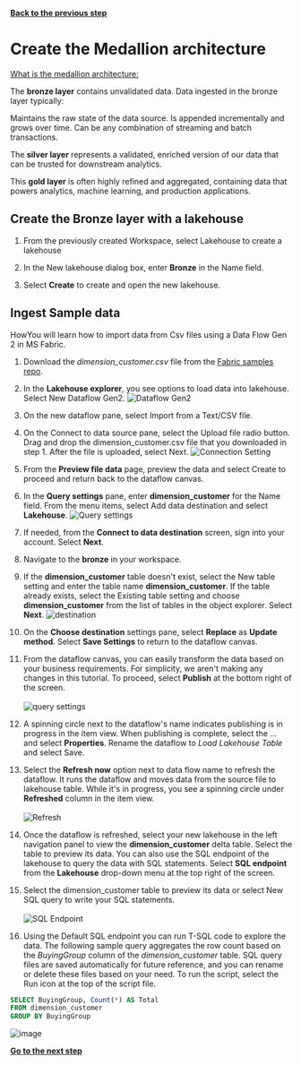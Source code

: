 [**Back to the previous step**](/Analytics%20-%20How%20To%20Proceed/1_Create_MS_Fabric_workspace.md)

# Create the Medallion architecture

[What is the medallion architecture:](https://learn.microsoft.com/en-us/azure/databricks/lakehouse/medallion)

The **bronze layer** contains unvalidated data. Data ingested in the bronze layer typically:

Maintains the raw state of the data source.
Is appended incrementally and grows over time.
Can be any combination of streaming and batch transactions.

The **silver layer** represents a validated, enriched version of our data that can be trusted for downstream analytics. 

This **gold layer** is often highly refined and aggregated, containing data that powers analytics, machine learning, and production applications.

## Create the Bronze layer with a lakehouse

1. From the previously created Workspace, select Lakehouse to create a lakehouse
   
2. In the New lakehouse dialog box, enter **Bronze** in the Name field.
   
3. Select **Create** to create and open the new lakehouse.

## Ingest Sample data

HowYou will learn how to import data from Csv files using a Data Flow Gen 2 in MS Fabric.

1. Download the *dimension_customer.csv* file from the [Fabric samples repo](https://github.com/microsoft/fabric-samples/blob/689e78676174d4627fc3855165bde9100cb4d19e/docs-samples/data-engineering/dimension_customer.csv).
   
2. In the **Lakehouse explorer**, you see options to load data into lakehouse. Select New Dataflow Gen2.
   ![Dataflow Gen2](https://github.com/sallydabbahmsft/FabricScenarioAnalyticEndToEnd/assets/105279899/bbbd7e7e-57dc-40d1-8b17-0e5b2bb178ff)

3. On the new dataflow pane, select Import from a Text/CSV file.
   
4. On the Connect to data source pane, select the Upload file radio button. Drag and drop the dimension_customer.csv file that you downloaded in step 1. After the file is uploaded, select Next.
   ![Connection Setting](https://github.com/sallydabbahmsft/FabricScenarioAnalyticEndToEnd/assets/105279899/c9dd00e9-39a2-4c8d-a733-777c7ff66a79)
   
5. From the **Preview file data** page, preview the data and select Create to proceed and return back to the dataflow canvas.
   
6. In the **Query settings** pane, enter **dimension_customer** for the Name field. From the menu items, select Add data destination and select **Lakehouse**.
    ![Query settings](https://github.com/sallydabbahmsft/FabricScenarioAnalyticEndToEnd/assets/105279899/b471ac20-06b7-48f3-a359-dcd13091601f)

7. If needed, from the **Connect to data destination** screen, sign into your account. Select **Next**.
   
8. Navigate to the **bronze** in your workspace.
   
9.  If the **dimension_customer** table doesn't exist, select the New table setting and enter the table name **dimension_customer**. If the table already exists, select the Existing table setting and choose **dimension_customer** from the list of tables in the object explorer. Select **Next**.
    ![destination](https://github.com/sallydabbahmsft/FabricScenarioAnalyticEndToEnd/assets/105279899/dcc4788f-f0b8-43cd-8625-dc7f7f88dc7e)
10. On the **Choose destination** settings pane, select **Replace** as **Update method**. Select **Save Settings** to return to the dataflow canvas.
    
11. From the dataflow canvas, you can easily transform the data based on your business requirements. For simplicity, we aren't making any changes in this tutorial. To proceed, select **Publish** at the bottom right of the screen.</br>  
   ![query settings](https://github.com/sallydabbahmsft/FabricScenarioAnalyticEndToEnd/assets/105279899/1859abab-b39c-42d4-be57-b22ed014b435)

12. A spinning circle next to the dataflow's name indicates publishing is in progress in the item view. When publishing is complete, select the ... and select **Properties**. Rename the dataflow to *Load Lakehouse Table* and select Save.

13. Select the **Refresh now** option next to data flow name to refresh the dataflow. It runs the dataflow and moves data from the source file to lakehouse table. While it's in progress, you see a spinning circle under **Refreshed** column in the item view.</br>  
   ![Refresh](https://github.com/sallydabbahmsft/FabricScenarioAnalyticEndToEnd/assets/105279899/f7ba3448-ed86-4375-b092-77840ada5141)

14. Once the dataflow is refreshed, select your new lakehouse in the left navigation panel to view the **dimension_customer** delta table. Select the table to preview its data. You can also use the SQL endpoint of the lakehouse to query the data with SQL statements. Select **SQL endpoint** from the **Lakehouse** drop-down menu at the top right of the screen.
    
15. Select the dimension_customer table to preview its data or select New SQL query to write your SQL statements.</br>  
   ![SQL Endpoint](https://github.com/sallydabbahmsft/FabricScenarioAnalyticEndToEnd/assets/105279899/28161793-9406-4bb6-a6f9-2214dd39512e)

16. Using the Default SQL endpoint you can run T-SQL code to explore the data. The following sample query aggregates the row count based on the *BuyingGroup* column of the *dimension_customer* table. SQL query files are saved automatically for future reference, and you can rename or delete these files based on your need. To run the script, select the Run icon at the top of the script file.
  
``` sql
SELECT BuyingGroup, Count(*) AS Total
FROM dimension_customer
GROUP BY BuyingGroup
```
![image](https://github.com/sallydabbahmsft/FabricScenarioAnalyticEndToEnd/assets/105279899/0d06ee7f-ec54-48fe-a791-75f7cff2de69)


[**Go to the next step**](/Analytics%20-%20How%20To%20Proceed/3_Explore_the_Default_Dataset.md)
